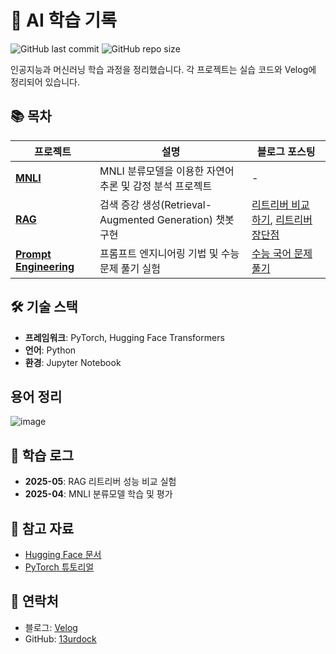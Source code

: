 # 🤖 AI 학습 기록

![GitHub last commit](https://img.shields.io/github/last-commit/13urdock/aistudy)
![GitHub repo size](https://img.shields.io/github/repo-size/13urdock/aistudy)

인공지능과 머신러닝 학습 과정을 정리했습니다. 각 프로젝트는 실습 코드와 Velog에 정리되어 있습니다.

## 📚 목차

| 프로젝트 | 설명 | 블로그 포스팅 |
|---------|------|-------------|
| [**MNLI**](./MNLI/) | MNLI 분류모델을 이용한 자연어 추론 및 감정 분석 프로젝트 | - |
| [**RAG**](./RAG/) | 검색 증강 생성(Retrieval-Augmented Generation) 챗봇 구현 | [리트리버 비교 하기](https://velog.io/@l3urdock/RAG-%EB%A6%AC%ED%8A%B8%EB%A6%AC%EB%B2%84-%EB%B9%84%EA%B5%90%ED%95%98%EA%B8%B0), [리트리버 장단점](https://velog.io/@l3urdock/Retriever-%EC%9E%A5%EB%8B%A8%EC%A0%90) |
| [**Prompt Engineering**](./Prompt) | 프롬프트 엔지니어링 기법 및 수능 문제 풀기 실험 | [수능 국어 문제 풀기](https://velog.io/@l3urdock/%EB%AA%A8%EB%8D%B8%EA%B3%BC-%ED%94%84%EB%A1%AC%ED%94%84%ED%8A%B8%EB%B3%84-%EC%88%98%EB%8A%A5-%EA%B5%AD%EC%96%B4-%EB%AC%B8%EC%A0%9C-%ED%92%80%EC%96%B4%EB%B3%B4%EA%B8%B0) |

## 🛠️ 기술 스택

- **프레임워크**: PyTorch, Hugging Face Transformers
- **언어**: Python
- **환경**: Jupyter Notebook


## 용어 정리
![image](https://github.com/user-attachments/assets/445fd46d-7f4b-4107-97c6-322fd56ed4e9)

## 📝 학습 로그

- **2025-05**: RAG 리트리버 성능 비교 실험
- **2025-04**: MNLI 분류모델 학습 및 평가

## 🔗 참고 자료

- [Hugging Face 문서](https://huggingface.co/docs)
- [PyTorch 튜토리얼](https://pytorch.org/tutorials/)

## 📮 연락처

- 블로그: [Velog](https://velog.io/@l3urdock)
- GitHub: [13urdock](https://github.com/13urdock)


